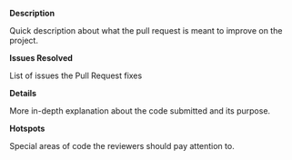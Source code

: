 **Description**

Quick description about what the pull request is meant to improve on the project.

**Issues Resolved**

List of issues the Pull Request fixes

**Details**

More in-depth explanation about the code submitted and its purpose.

**Hotspots**

Special areas of code the reviewers should pay attention to.

